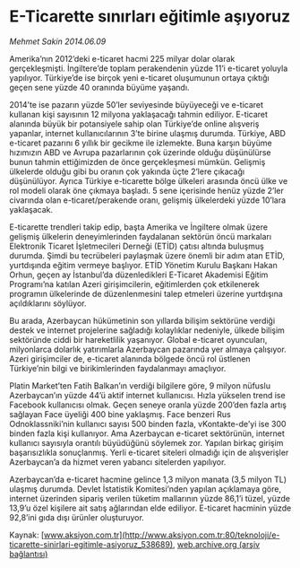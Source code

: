 # E-Ticarette sınırları eğitimle aşıyoruz

*Mehmet Sakin 2014.06.09*

<div class="pNewsDetailMainContent" itemprop="articleBody">
 <p>
  Amerika’nın 2012’deki e-ticaret hacmi 225 milyar dolar olarak gerçekleşmişti. İngiltere’de toplam perakendenin yüzde 11’i e-ticaret yoluyla yapılıyor. Türkiye’de ise birçok yeni e-ticaret oluşumunun ortaya çıktığı geçen sene yüzde 40 oranında büyüme yaşandı.
 </p>
 <p>
  2014’te ise pazarın yüzde 50’ler seviyesinde büyüyeceği ve e-ticaret kullanan kişi sayısının 12 milyona yaklaşacağı tahmin ediliyor. E-ticaret alanında büyük bir potansiyele sahip olan Türkiye’de online alışveriş yapanlar, internet kullanıcılarının 3’te birine ulaşmış durumda. Türkiye, ABD e-ticaret pazarını 6 yıllık bir gecikme ile izlemekte. Buna karşın büyüme hızımızın ABD ve Avrupa pazarlarının çok üzerinde olduğu düşünülürse bunun tahmin ettiğimizden de önce gerçekleşmesi mümkün. Gelişmiş ülkelerde olduğu gibi bu oranın çok yakında üçte 2’lere çıkacağı düşünülüyor. Ayrıca Türkiye e-ticarette bölge ülkeleri arasında öncü ülke ve rol modeli olarak öne çıkmaya başladı. 5 sene içerisinde henüz yüzde 2’ler civarında olan e-ticaret/perakende oranı, gelişmiş ülkelerdeki yüzde 10’lara yaklaşacak.
 </p>
 <p>
  E-ticarette trendleri takip edip, başta Amerika ve İngiltere olmak üzere gelişmiş ülkelerin deneyimlerinden faydalanan sektörün öncü markaları Elektronik Ticaret İşletmecileri Derneği (ETİD) çatısı altında buluşmuş durumda. Şimdi bu tecrübeleri paylaşmak üzere önemli bir adım atan ETİD, yurtdışında eğitim vermeye başlıyor. ETİD Yönetim Kurulu Başkanı Hakan Orhun, geçen ay İstanbul’da düzenledikleri E-Ticaret Akademisi Eğitim Programı’na katılan Azeri girişimcilerin, eğitimlerden çok etkilenerek programın ülkelerinde de düzenlenmesini talep etmeleri üzerine yurtdışına açıldıklarını söylüyor.
 </p>
 <p>
  Bu arada, Azerbaycan hükümetinin son yıllarda bilişim sektörüne verdiği destek ve internet projelerine sağladığı kolaylıklar nedeniyle, ülkede bilişim sektöründe ciddi bir hareketlilik yaşanıyor. Global e-ticaret oyuncuları, milyonlarca dolarlık yatırımlarla Azerbaycan pazarında yer almaya çalışıyor. Azeri girişimciler de, e-ticaret alanında bölgede öncü rol üstlenen Türkiye’nin bilgi ve birikimlerinden faydalanmayı amaçlıyor.
 </p>
 <p>
  Platin Market’ten Fatih Balkan’ın verdiği bilgilere göre, 9 milyon nüfuslu Azerbaycan’ın yüzde 44’ü aktif internet kullanıcısı. Hızla yükselen trend ise Facebook kullanıcısı olmak. Geçen seneye oranla yüzde 200’den fazla artış sağlayan Face üyeliği 400 bine yaklaşmış. Face benzeri Rus Odnoklassniki’nin kullanıcı sayısı 500 binden fazla, vKontakte-de’yi ise 300 binden fazla kişi kullanıyor. Ama Azerbaycan e-ticaret sektörünün, internet kullanıcı sayısıyla orantılı büyüdüğünü söylemek zor. Yapılan birkaç girişim başarısızlıkla sonuçlanmış. Yerli e-ticaret siteleri olmadığı için de alışverişler Azerbaycan’a da hizmet veren yabancı sitelerden yapılıyor.
 </p>
 <p>
  Azerbaycan’da e-ticaret hacmine gelince 1,3 milyon manata (3,5 milyon TL) ulaşmış durumda. Devlet İstatistik Komitesi’nden yapılan açıklamaya göre, internet üzerinden sipariş verilen tüketim mallarının yüzde 86,1’i tüzel, yüzde 13,9’u özel kişilere ait satış ağlarından elde ediliyor. E-ticaret hacminin yüzde 92,8’ini gıda dışı ürünler oluşturuyor.
 </p>
</div>


Kaynak: [www.aksiyon.com.tr](http://www.aksiyon.com.tr:80/teknoloji/e-ticarette-sinirlari-egitimle-asiyoruz_538689), [web.archive.org (arşiv bağlantısı)](http://web.archive.org/web/20150813084311/http://www.aksiyon.com.tr:80/teknoloji/e-ticarette-sinirlari-egitimle-asiyoruz_538689)
